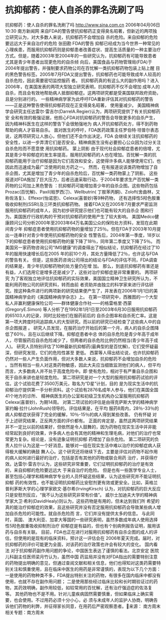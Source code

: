 # 抗抑郁药：使人自杀的罪名洗刷了吗

抗抑郁药：使人自杀的罪名洗刷了吗
http://www.sina.com.cn 2006年04月06日10:30 南方新闻网
来自FDA的警告使抗抑郁药正变得臭名昭著，但新近的两项独立研究认为，对大多数人来说，抗抑郁药不会增加自 杀的危险。来自抑郁的危险要远远大于来自治疗的危险
张田勘
FDA的警告
抑郁已经成为当今世界一种常见的心理疾患，而服用抗抑郁药则是抑郁患者改善症状、提高生活质量的一种主要治疗 方式。但是，随着2003年至2004年的一些研究认为，抗抑郁药有可能导致患者尤其是青少年患者出现更危险的自杀倾 向后，美国食品与药物管理局(FDA)于2004年提出警告，并强制要求药物公司在百忧解一类抗抑郁药物包装上贴上醒 目的黑色警告标签。2005年7月FDA又提出警告，抗抑郁药也可能导致成年人较高的自杀危险，因此需要密切监控服药 者。
抗抑郁药真的有这么大的副作用吗？进入2006年，在美国发表的两项大型独立研究表明，抗抑郁药不仅不会增加 成年人的自杀，而且会有效地帮助病人抵御抑郁症。这两项研究都是受美国联邦政府资助，且是分别进行的。
一些精神病学家为此呼吁FDA重新评估其对抗抑郁药的警告——正是这种警告使得抗抑郁药现在正变得臭名昭著， 使用量减少。
美国精神病学会研究主任达雷尔·雷吉尔(DarrelA.Regier)认为，两项研究提供了有关抗抑郁药安 全和有效的极强证据，他担心FDA对抗抑郁药的警告会导致更多的自杀产生，因为精神科医生在这样的警告下会很勉强地为 病人开抗抑郁药处方，得不到药物帮助的病人才容易自杀。
面对医生的呼吁，FDA医药政策主任罗伯特·坦普尔表态说，这两项研究让人放心，但他们还不会作出决定。FDA 会继续关注抗抑郁药的安全性，以进一步弄清它们是否安全。精神病医生没有必要担心公众因为过分关注自杀危险而不愿意使 用抗抑郁药。
蒙上阴影
由于现代社会抑郁症患者的倍增，尤其是青少年抑郁症的发生率提高，服用抗抑郁药的人也在增加。百忧解一类的抗 抑郁药能用于治疗抑郁是因为它们高效和安全，这使得许多病人能够使用它们，也因此而迅速成为最广泛使用的处方药之一。 然而，在有报道说该类药物增加了自杀企图，尤其是增加了青少年的自杀危险后，百忧解一类药物蒙上了阴影。
这些报道对FDA施加了巨大压力，后者迅速采取行动，于2004年要求生产百忧解一类药物的公司加上黑色警告 ：抗抑郁药可能增加青少年的自杀企图。这些物药包括Prozac(百忧解)、Paxil(帕罗西汀)、Wellbutrin( 丁胺苯丙酮)、Zoloft(舍曲林，又称佐洛复)、Effexor(怡诺思)、Celexa(喜普妙)等9种药物， 还有选择性5羟色胺重吸收抑制剂(SSRI)及三环类抗抑郁药物。
接着FDA又在2005年7月要求严密监测服用抗抑郁药的成年人，因为初步研究提示他们也可能有较大的自杀企 图和行为。美国医疗行政机构的干预对抗抑郁药的使用产生了较大影响。
美国Medco健康顾问公司分析2000年至2003年64万名美国公众的保险处方资料，发现在此期间青少年 抑郁症患者使用抗抑郁药物的量增加了25％。但在FDA于2003年10月提出一连串针对青少年使用抗抑郁药物的安全 性警告后，2004年第一季度，18岁以下的抑郁症患者使用抗抑郁药物的量下降了18％，同年第二季度又下降了5％。
而美国另一家药物咨询公司“IMS健康”的调查得出了相似结论，抗抑郁药在经过了10年的服用快速增长后在2005 年的前10个月，其处方量降低了2％，也许这与FDA的警告有关。
但是，这些医药咨询公司得出的结论与FDA的评估不同，FDA调查的结果是，青少年抗抑郁药物的处方量仍在增 加。
那么，到底抗抑郁药有害还是有益，人们选用它是增多还是减少了，这些对治疗抑郁症是非常重要的。
两项研究
为了客观独立地评估抗抑郁药的实际效果，美国国立精神卫生研究所认为，不能利用药物公司的研究资料，转而由前 者资助并由独立的科学家来进行评估研究。按这种条件进行的两项新的研究结果便产生了，并发表在2006年1月1日的美 国精神病学会的《美国精神病学杂志》上。
在第一项研究中，西雅图的一个大型私人非赢利健康保险公司——群体健康合作社——的格雷格里·西蒙(GregoryE.Simon) 等人分析了在1992年1月1日至2003年6月30日服用抗抑郁药的65103人的记录，同时比较他们在服药前后的 自杀企图率和自杀死亡率。这是第一项大跨度时间追踪病人的大型研究。而以前的研究已经检查了这些病人中的自杀企图报道 。
研究人员发现，在服药治疗开始后的第一个月，病人的自杀企图降低了60％，且在以后继续下降。抑郁症患者中总 体的自杀危险是青少年高于成年人，尽管服药后自杀危险减少了，但两者的自杀危险比例仍然相当(青少年高于成人)。
研究人员特别评估了10种最新抗抑郁药(最典型的是百忧解)，它们受怀疑最深，但研究发现，它们的危险性甚至 更低。
西蒙等人得出结论说，也许抗抑郁药仍然对一些人产生负面作用，但对大多数人来说，抗抑郁药不会增加自杀的危险 。当然有相当一些人对这类药物敏感，因此大夫应当细致监测他们的病人，但平均而言，大多数病人并不处于高度危险中。即 使有危险，相对于有严重自杀企图和死于自杀来讲也是轻度危险。
第二项研究是对一个大型的服用抗抑郁药试验的评估，这个试验花费了3500万美元，取名为“D星”计划，目的 是为现实生活中的抗抑郁治疗提供第一手分析资料。这个试验有2876名成年人参与，他们在美国全国41个地方的诊所、 精神病医生的办公室和初级卫生机构办公室服用抗抑郁药Celexa(喜普妙)，为期14周。
对第二项试验的评估是由得克萨斯大学的精神病学家约翰·拉什(JohnRush)领导的。评估结果是，在平均 服药8周内，28％-33％的病人抑郁症状获得了完全的缓解，10％-15％的病人得到某些改善。
仍有怀疑
对于上述研究结果，正反两方面的评价都有。
正面的肯定是，虽然这两项研究结果并不一定比以前的结果好，但依然是令人鼓舞的，因为药物在现实生活中并非能 经常起到良好的效果，许多病人也会有其他的精神和生理毛病，对他们的治疗也常常更为复杂。结论是，没有迹象证明抗抑郁 药增加了自杀危险。
第二项研究的负责人拉什认为这是一个好消息。能够对一组在现实生活中难以治疗的抑郁症病人获得极大缓解的确鼓 舞人心。这个研究还将继续下去，主要是评估对药物不起作用的病人如何进行最好的治疗，包括是否有其他的药物或联合用药 治疗，并获得疗效。达雷尔·雷吉尔认为，这些研究非常重要，它们证明抗抑郁药的治疗是有效的，来自抑郁的危险要远远大 于来自治疗的危险。
但是也有一些医学专业人士，甚至包括心理学和精神病学专业的人员怀疑这些结果，认为这些研究并不能证明抗抑郁 药的有效性，也不能证明抗抑郁药比安慰剂更有效或更安全。比如，英格兰普利茅斯大学的心理学家欧文·基尔希(IrvingKirsch) 认为，对抗抑郁药的巨大反应只是安慰剂反应，“我不认为这些研究非常有价值”。
威尔士加迪夫大学的精神病学家大卫·希利(DavidHealy)则认为，这些药物是有用的，但未达到我们所 希望的真的能治疗抑郁症的效果，且这些研究并没有否定服用抗抑郁药会导致某些病人增加自杀危险的可能性。就自杀危险而 言，它们并没有提供太多的信息。
与此同时，英国、
澳大利亚、加拿大等国的一些研究表明，虽然多数成年病人使用选择性5羟色胺重吸收抑制剂治疗 抑郁症是有益的，但也有个别病例报告证明，服用该药与自杀有关联。
目前，FDA也正在进行对服用抗抑郁药有自杀企图的成人的评估，但使用的是现有的临床资料，预计这一评估会在 2006年夏天完成。届时，对抗抑郁药的评价可能更为全面，对该药的治疗政策也许会有较大的变化。
国内看法
对于抗抑郁药副作用问题的争论，中国医生表达了谨慎的看法。北京安定
医院儿科副主任医师梁月竹认为，虽然中国 药监局并没有对FDA指出的需要特别注意的药物提出明确的意见，但通过查阅文献和相关信息，他们也得知对这类药需要特 别关注和慎重使用，且在临床中医生的用药是非常谨慎的，表现为以下几个方面：
一是使用的药物种类不多，FDA提出特别关注的药物，有很多在国内临床中都没有使用，也就不存在副作用问题； 二是使用那些经过临床比较和长时期验证过的药物，其药效明确，副作用较低，如较常用的百忧解，还有治疗强迫症的佐洛复 等。
其他药物也不是不用。针对儿童疾病固然需要慎重，但如果临床上确实需要，也会使用。不过用药必须十分小心，必 须与未成年人的监护人协商，明确告诉他们药物的利弊，并征得家长同意，在用药后严密观察患者。来源：
南方周末
相关专题：南方周末 

